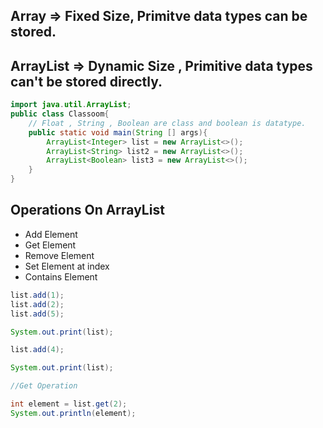 ## Array => Fixed Size, Primitve data types can be stored.

## ArrayList => Dynamic Size , Primitive data types can't be stored directly.

```java
import java.util.ArrayList;
public class Classoom{
    // Float , String , Boolean are class and boolean is datatype.
    public static void main(String [] args){
        ArrayList<Integer> list = new ArrayList<>();
        ArrayList<String> list2 = new ArrayList<>();
        ArrayList<Boolean> list3 = new ArrayList<>();
    }
}
```
## Operations On ArrayList
- Add Element
- Get Element
- Remove Element
- Set Element at index
- Contains Element

```java
list.add(1);
list.add(2);
list.add(5);

System.out.print(list);

list.add(4);

System.out.print(list);

//Get Operation

int element = list.get(2);
System.out.println(element);
```

